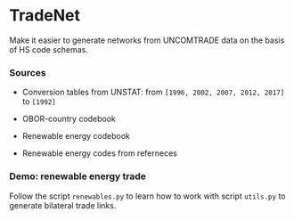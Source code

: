 # TradeNet

Make it easier to generate networks from UNCOMTRADE data on the basis of HS code schemas. 

### Sources

* Conversion tables from UNSTAT: from `[1996, 2002, 2007, 2012, 2017]` to `[1992]`

* OBOR-country codebook

* Renewable energy codebook

* Renewable energy codes from referneces

### Demo: renewable energy trade

Follow the script `renewables.py` to learn how to work with script `utils.py` to generate bilateral trade links.

